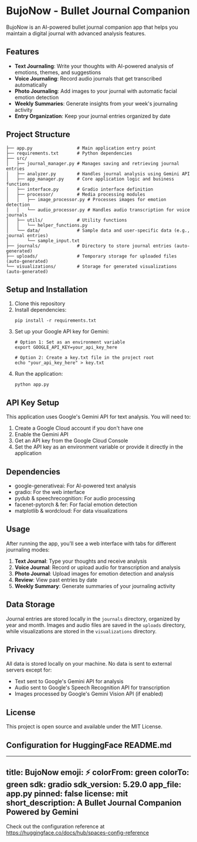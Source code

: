 # BujoNow - Bullet Journal Companion

BujoNow is an AI-powered bullet journal companion app that helps you maintain a digital journal with advanced analysis features.

## Features

- **Text Journaling**: Write your thoughts with AI-powered analysis of emotions, themes, and suggestions
- **Voice Journaling**: Record audio journals that get transcribed automatically
- **Photo Journaling**: Add images to your journal with automatic facial emotion detection
- **Weekly Summaries**: Generate insights from your week's journaling activity
- **Entry Organization**: Keep your journal entries organized by date

## Project Structure

```
├── app.py                 # Main application entry point
├── requirements.txt       # Python dependencies
├── src/
│   ├── journal_manager.py # Manages saving and retrieving journal entries
│   ├── analyzer.py        # Handles journal analysis using Gemini API
│   ├── app_manager.py     # Core application logic and business functions
│   ├── interface.py       # Gradio interface definition
│   ├── processor/         # Media processing modules
│   │   ├── image_processor.py # Processes images for emotion detection
│   │   └── audio_processor.py # Handles audio transcription for voice journals
│   ├── utils/             # Utility functions
│   │   └── helper_functions.py
│   └── data/              # Sample data and user-specific data (e.g., journal entries)
│       └── sample_input.txt
├── journals/              # Directory to store journal entries (auto-generated)
├── uploads/               # Temporary storage for uploaded files (auto-generated)
└── visualizations/        # Storage for generated visualizations (auto-generated)
```

## Setup and Installation

1. Clone this repository
2. Install dependencies:
   ```
   pip install -r requirements.txt
   ```
3. Set up your Google API key for Gemini:
   ```
   # Option 1: Set as an environment variable
   export GOOGLE_API_KEY=your_api_key_here
   
   # Option 2: Create a key.txt file in the project root
   echo "your_api_key_here" > key.txt
   ```
4. Run the application:
   ```
   python app.py
   ```

## API Key Setup

This application uses Google's Gemini API for text analysis. You will need to:

1. Create a Google Cloud account if you don't have one
2. Enable the Gemini API
3. Get an API key from the Google Cloud Console
4. Set the API key as an environment variable or provide it directly in the application

## Dependencies

- google-generativeai: For AI-powered text analysis
- gradio: For the web interface
- pydub & speechrecognition: For audio processing
- facenet-pytorch & fer: For facial emotion detection
- matplotlib & wordcloud: For data visualizations

## Usage

After running the app, you'll see a web interface with tabs for different journaling modes:

1. **Text Journal**: Type your thoughts and receive analysis
2. **Voice Journal**: Record or upload audio for transcription and analysis
3. **Photo Journal**: Upload images for emotion detection and analysis
4. **Review**: View past entries by date
5. **Weekly Summary**: Generate summaries of your journaling activity

## Data Storage

Journal entries are stored locally in the `journals` directory, organized by year and month. Images and audio files are saved in the `uploads` directory, while visualizations are stored in the `visualizations` directory.

## Privacy

All data is stored locally on your machine. No data is sent to external servers except for:
- Text sent to Google's Gemini API for analysis
- Audio sent to Google's Speech Recognition API for transcription
- Images processed by Google's Gemini Vision API (if enabled)

## License

This project is open source and available under the MIT License. 


## Configuration for HuggingFace README.md

---
title: BujoNow
emoji: ⚡
colorFrom: green
colorTo: green
sdk: gradio
sdk_version: 5.29.0
app_file: app.py
pinned: false
license: mit
short_description: A Bullet Journal Companion Powered by Gemini
---

Check out the configuration reference at https://huggingface.co/docs/hub/spaces-config-reference